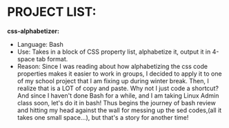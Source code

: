 # <strong>PROJECT LIST:</strong>

<strong>css-alphabetizer:</strong>
* Language: Bash
* Use: Takes in a block of CSS property list, alphabetize it, output it in 4-space tab format.
* Reason: Since I was reading about how alphabetizing the css code properties makes it easier to work in groups, I decided to apply it to one of my school project that I am fixing up during winter break. Then, I realize that is a LOT of copy and paste. Why not I just code a shortcut? And since I haven't done Bash for a while, and I am taking Linux Admin class soon, let's do it in bash! Thus begins the journey of bash review and hitting my head against the wall for messing up the sed codes,(all it takes one small space...), but that's a story for another time!

